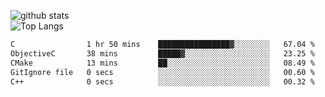 ![github stats](https://github-readme-stats.vercel.app/api?username=AndreFerreira5&show_icons=true&theme=dark&count_private=true)
<br>
![Top Langs](https://github-readme-stats.vercel.app/api/top-langs/?username=AndreFerreira5&layout=compact&theme=dark)
<br>
<!--START_SECTION:waka-->

```txt
C                1 hr 50 mins    ████████████████▓░░░░░░░░   67.04 %
ObjectiveC       38 mins         █████▓░░░░░░░░░░░░░░░░░░░   23.25 %
CMake            13 mins         ██░░░░░░░░░░░░░░░░░░░░░░░   08.49 %
GitIgnore file   0 secs          ░░░░░░░░░░░░░░░░░░░░░░░░░   00.60 %
C++              0 secs          ░░░░░░░░░░░░░░░░░░░░░░░░░   00.32 %
```

<!--END_SECTION:waka-->
